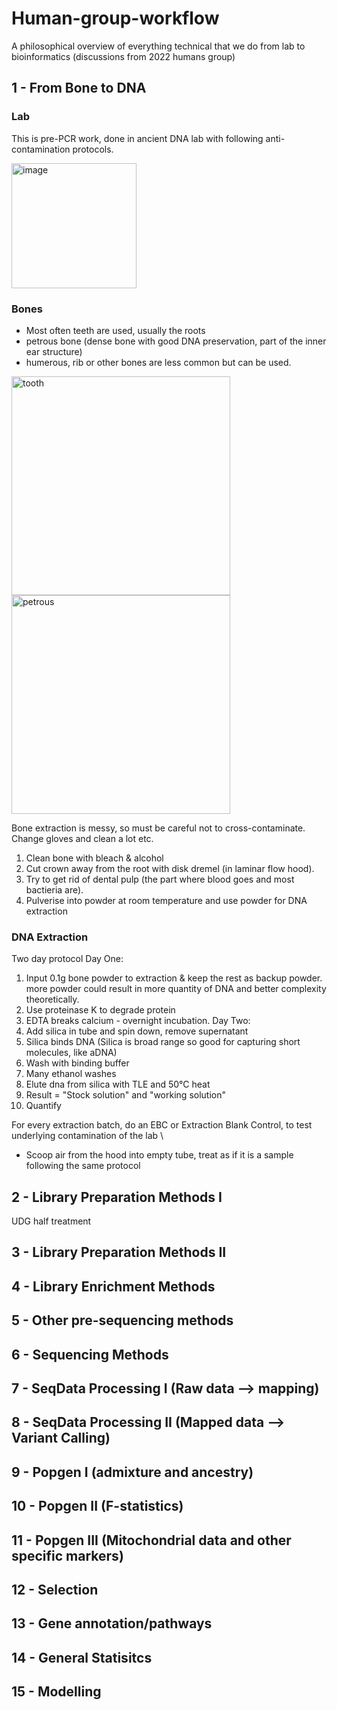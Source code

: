 # Human-group-workflow
A philosophical overview of everything technical that we do from lab to bioinformatics (discussions from 2022 humans group)

## 1 - From Bone to DNA
### Lab
This is pre-PCR work, done in ancient DNA lab with following anti-contamination protocols.

<img width="200" alt="image" src="https://user-images.githubusercontent.com/78726635/150440157-78745565-d057-449b-bc4e-3a72c987af44.png">

### Bones
- Most often teeth are used, usually the roots
- petrous bone (dense bone with good DNA preservation, part of the inner ear structure) 
- humerous, rib or other bones are less common but can be used.

<img height="350" alt="tooth" src="https://user-images.githubusercontent.com/78726635/150442139-0fc1f26f-d41b-4b74-bb40-6c22d14193d3.png"> <img height="350" alt="petrous" src="https://user-images.githubusercontent.com/78726635/150442000-eda707b9-cade-43f6-9e15-a9519b97e625.jpg">


Bone extraction is messy, so must be careful not to cross-contaminate. Change gloves and clean a lot etc. 

1. Clean bone with bleach & alcohol
2. Cut crown away from the root with disk dremel (in laminar flow hood).
3. Try to get rid of dental pulp (the part where blood goes and most bactieria are). 
4. Pulverise into powder at room temperature and use powder for DNA extraction


### DNA Extraction 
Two day protocol
Day One:
1. Input 0.1g bone powder to extraction & keep the rest as backup powder. more powder could result in more quantity of DNA and better complexity theoretically.
2. Use proteinase K to degrade protein
3. EDTA breaks calcium - overnight incubation.
Day Two:
4. Add silica in tube and spin down, remove supernatant 
5. Silica binds DNA (Silica is broad range so good for capturing short molecules, like aDNA)
6. Wash with binding buffer
7. Many ethanol washes
8. Elute dna from silica with TLE and 50°C heat
9. Result = "Stock solution" and "working solution"
10. Quantify

For every extraction batch, do an EBC or Extraction Blank Control, to test underlying contamination of the lab \
- Scoop air from the hood into empty tube, treat as if it is a sample following the same protocol

## 2 - Library Preparation Methods I

UDG half treatment

## 3 - Library Preparation Methods II

## 4 - Library Enrichment Methods

## 5 - Other pre-sequencing methods 

## 6 - Sequencing Methods

## 7 - SeqData Processing I (Raw data --> mapping)

## 8 - SeqData Processing II (Mapped data --> Variant Calling)

## 9 - Popgen I (admixture and ancestry)

## 10 - Popgen II (F-statistics)

## 11 - Popgen III (Mitochondrial data and other specific markers)

## 12 - Selection

## 13 - Gene annotation/pathways

## 14 - General Statisitcs

## 15 - Modelling

